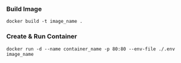 
### Build Image
``` 
docker build -t image_name .
```

### Create & Run Container

```
docker run -d --name container_name -p 80:80 --env-file ./.env image_name
```
